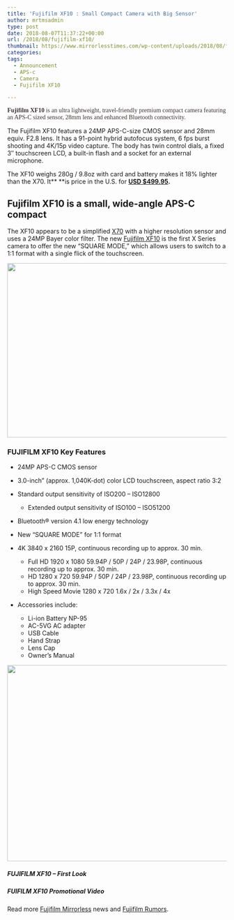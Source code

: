 ```yaml
---
title: 'Fujifilm XF10 : Small Compact Camera with Big Sensor'
author: mrtmsadmin
type: post
date: 2018-08-07T11:37:22+00:00
url: /2018/08/fujifilm-xf10/
thumbnail: https://www.mirrorlesstimes.com/wp-content/uploads/2018/08/fujifilm-xf10-name.jpg
categories:
tags:
  - Announcement
  - APS-c
  - Camera
  - Fujifilm XF10

---
```

<span style="color: #3d3331; font-family: Georgia, Times, 'Times New Roman', serif;"><strong>Fujifilm XF10</strong> is an ultra lightweight, travel-friendly premium compact camera featuring an APS-C sized sensor, 28mm lens and enhanced Bluetooth connectivity.</span>

The Fujifilm XF10 features a 24MP APS-C-size CMOS sensor and 28mm equiv. F2.8 lens. It has a 91-point hybrid autofocus system, 6 fps burst shooting and 4K/15p video capture. The body has twin control dials, a fixed 3&#8243; touchscreen LCD, a built-in flash and a socket for an external microphone.

The XF10 weighs 280g / 9.8oz with card and battery makes it 18% lighter than the X70. It** **is price in the U.S. for **<a href="https://www.amazon.com/dp/B07FNW5QPD/?tag=daicamnew-20" target="_blank" rel="noopener" data-amzn-asin="B07FNW5QPD">USD $499.95</a>.**<!--more-->

## Fujifilm XF10 is a small, wide-angle APS-C compact

The XF10 appears to be a simplified <a href="https://aax-us-east.amazon-adsystem.com/x/c/Qlbs439XPdispj_jtNDz6WoAAAFgU9BKjwEAAAFKAZ1jqeo/https://assoc-redirect.amazon.com/g/r/http://www.amazon.com/Fujifilm-X70-Digital-Camera-Black/dp/B019Y5UBPU/ref=as_at/?imprToken=z6VyaLXgNYvgjRW65qBYEQ&slotNum=0&ie=UTF8&qid=1512457843&sr=8-2&keywords=fujifilm+x70&linkCode=sl1&tag=daicamnew-20&linkId=e64854e22c2d8f9efd3d1f45c293f5ed" target="_blank" rel="nofollow noopener">X70</a> with a higher resolution sensor and uses a 24MP Bayer color filter. The new [Fujifilm XF10][1] is the first X Series camera to offer the new “SQUARE MODE,” which allows users to switch to a 1:1 format with a single flick of the touchscreen.

[<img class="aligncenter size-full wp-image-2174" src="https://i2.wp.com/www.mirrorlesstimes.com/wp-content/uploads/2018/08/fujifilm-xf10-name.jpg?resize=600%2C400&#038;ssl=1" alt="" width="600" height="400" srcset="https://i2.wp.com/www.mirrorlesstimes.com/wp-content/uploads/2018/08/fujifilm-xf10-name.jpg?w=900&ssl=1 900w, https://i2.wp.com/www.mirrorlesstimes.com/wp-content/uploads/2018/08/fujifilm-xf10-name.jpg?resize=450%2C300&ssl=1 450w, https://i2.wp.com/www.mirrorlesstimes.com/wp-content/uploads/2018/08/fujifilm-xf10-name.jpg?resize=768%2C512&ssl=1 768w" sizes="(max-width: 600px) 100vw, 600px" data-recalc-dims="1" />][2]

### FUJIFILM XF10 Key Features

  * 24MP APS-C CMOS sensor
  * 3.0-inch” (approx. 1,040K-dot) color LCD touchscreen, aspect ratio 3:2
  * Standard output sensitivity of ISO200 – ISO12800 
      * Extended output sensitivity of ISO100 – ISO51200

  * Bluetooth® version 4.1 low energy technology

  * New “SQUARE MODE” for 1:1 format
  * 4K 3840 x 2160 15P, continuous recording up to approx. 30 min. 
      * Full HD 1920 x 1080 59.94P / 50P / 24P / 23.98P, continuous recording up to approx. 30 min.
      * HD 1280 x 720 59.94P / 50P / 24P / 23.98P, continuous recording up to approx. 30 min.
      * High Speed Movie 1280 x 720 1.6x / 2x / 3.3x / 4x
  * Accessories include: 
      * Li-ion Battery NP-95
      * AC-5VG AC adapter
      * USB Cable
      * Hand Strap
      * Lens Cap
      * Owner’s Manual

[<img class="aligncenter size-full wp-image-2175" src="https://i1.wp.com/www.mirrorlesstimes.com/wp-content/uploads/2018/08/fujifilm-xf10-back.jpg?resize=600%2C450&#038;ssl=1" alt="" width="600" height="450" srcset="https://i1.wp.com/www.mirrorlesstimes.com/wp-content/uploads/2018/08/fujifilm-xf10-back.jpg?w=1200&ssl=1 1200w, https://i1.wp.com/www.mirrorlesstimes.com/wp-content/uploads/2018/08/fujifilm-xf10-back.jpg?resize=400%2C300&ssl=1 400w, https://i1.wp.com/www.mirrorlesstimes.com/wp-content/uploads/2018/08/fujifilm-xf10-back.jpg?resize=768%2C576&ssl=1 768w, https://i1.wp.com/www.mirrorlesstimes.com/wp-content/uploads/2018/08/fujifilm-xf10-back.jpg?resize=970%2C728&ssl=1 970w" sizes="(max-width: 600px) 100vw, 600px" data-recalc-dims="1" />][3]

##### FUJIFILM XF10 – First Look



##### FUIFILM XF10 Promotional Video



Read more [Fujifilm Mirrorless][4] news and <a href="https://www.dailycameranews.com/tag/fujifilm-rumors/" target="_blank" rel="noopener">Fujifilm Rumors</a>.

 [1]: https://www.dailycameranews.com/tag/fujifilm-xf10/
 [2]: https://i2.wp.com/www.mirrorlesstimes.com/wp-content/uploads/2018/08/fujifilm-xf10-name.jpg?ssl=1
 [3]: https://i1.wp.com/www.mirrorlesstimes.com/wp-content/uploads/2018/08/fujifilm-xf10-back.jpg?ssl=1
 [4]: https://www.mirrorlesstimes.com/tags/fujifilm-mirrorless/
